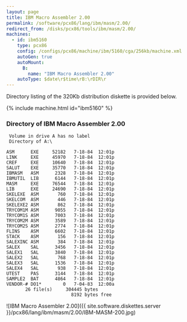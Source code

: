 ```yaml
---
layout: page
title: IBM Macro Assembler 2.00
permalink: /software/pcx86/lang/ibm/masm/2.00/
redirect_from: /disks/pcx86/tools/ibm/masm/2.00/
machines:
  - id: ibm5160
    type: pcx86
    config: /configs/pcx86/machine/ibm/5160/cga/256kb/machine.xml
    autoGen: true
    autoMount:
      B:
        name: "IBM Macro Assembler 2.00"
    autoType: $date\r$time\rB:\rDIR\r
---
```


Directory listing of the 320Kb distribution diskette is provided below.

{% include machine.html id="ibm5160" %}

### Directory of IBM Macro Assembler 2.00

     Volume in drive A has no label
     Directory of A:\

    ASM      EXE     52182   7-18-84  12:01p
    LINK     EXE     45970   7-18-84  12:01p
    CREF     EXE     10640   7-18-84  12:01p
    SALUT    EXE     35770   7-18-84  12:01p
    IBMASM   ASM      2328   7-18-84  12:01p
    IBMUTIL  LIB      6144   7-18-84  12:01p
    MASM     EXE     76544   7-18-84  12:01p
    LIB      EXE     24690   7-18-84  12:01p
    SKELEXE  ASM       760   7-18-84  12:01p
    SKELCOM  ASM       446   7-18-84  12:01p
    SKELEXE2 ASM       862   7-18-84  12:01p
    TRYCOM1M ASM      9055   7-18-84  12:01p
    TRYCOM1S ASM      7003   7-18-84  12:01p
    TRYCOM2M ASM      3589   7-18-84  12:01p
    TRYCOM2S ASM      2774   7-18-84  12:01p
    FLINS    ASM      6602   7-18-84  12:01p
    STACK    ASM       156   7-18-84  12:01p
    SALEXINC ASM       384   7-18-84  12:01p
    SALEX    SAL      3456   7-18-84  12:01p
    SALEX1   SAL      3840   7-18-84  12:01p
    SALEX2   SAL       768   7-18-84  12:01p
    SALEX3   SAL      1536   7-18-84  12:01p
    SALEX4   SAL       938   7-18-84  12:01p
    UTEST    PAS      3144   7-18-84  12:01p
    SAMPLE2  BAT      4864   7-18-84  12:01p
    VENDOR-# DO1*        0   7-04-83  12:00a
           26 file(s)     304445 bytes
                            8192 bytes free

![IBM Macro Assembler 2.00]({{ site.software.diskettes.server }}/pcx86/lang/ibm/masm/2.00/IBM-MASM-200.jpg)
